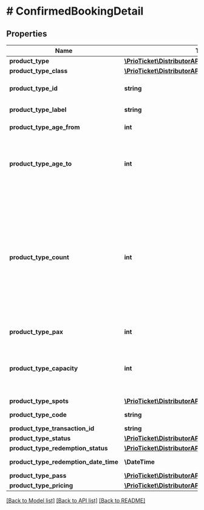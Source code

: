 # # ConfirmedBookingDetail

## Properties

Name | Type | Description | Notes
------------ | ------------- | ------------- | -------------
**product_type** | [**\PrioTicket\DistributorAPI\Models\ProductType**](ProductType.md) |  |
**product_type_class** | [**\PrioTicket\DistributorAPI\Models\ProductTypeClass**](ProductTypeClass.md) |  | [optional]
**product_type_id** | **string** | In case of more complex product configurations e.g. multiple ambiguous product types, the preferred option must be specified using the ID. |
**product_type_label** | **string** | (Translatable) The product type label. | [optional] [readonly]
**product_type_age_from** | **int** | The starting age for age group. | [optional] [readonly]
**product_type_age_to** | **int** | The ending age for age group.  If both &#x60;product_type_age_from&#x60; and &#x60;product_type_age_to&#x60; are empty no age-restrictions should be shown. If only &#x60;product_type_age_to&#x60; is empty, then it is advised to show the age-restriction as e.g. \&quot;22+\&quot;. | [optional] [readonly]
**product_type_count** | **int** | The quantity being booked for the specified product type.  Please note that the following structures are deemed semantically the same. &#x60;&#x60;&#x60; \&quot;product_type_details\&quot;:[   {      \&quot;product_type_id\&quot;:\&quot;13725\&quot;,      \&quot;product_type_count\&quot;:\&quot;2\&quot;   } ]  and  \&quot;product_type_details\&quot;:[   {                           \&quot;product_type_id\&quot;:\&quot;13725\&quot;,         \&quot;product_type_count\&quot;:1      },   {             \&quot;product_type_id\&quot;:\&quot;13725\&quot;,          \&quot;product_type_count\&quot;:1        } ] &#x60;&#x60;&#x60; We allow this &#39;alternative format&#39; for &#39;ease-of-use&#39;. Please note that in the order response we have no other option than to &#39;split&#39; the product types, otherwise, we would not be able to send multiple codes (single &#x60;product_type_code&#x60; per pax/piece) in the response. |
**product_type_pax** | **int** | Number of persons to be counted in the reporting for the selected product type quantity. | [readonly]
**product_type_capacity** | **int** | The capacity count to be blocked in the system for the selected availability slot.  For example:  If a single table with six seats is booked by two persons, the setup would be as follows:    &#x60;&#x60;&#x60;   \&quot;product_type_count\&quot;: 1,   \&quot;product_type_pax\&quot;: 2,   \&quot;product_type_capacity\&quot;: 6   &#x60;&#x60;&#x60; | [optional] [readonly]
**product_type_spots** | [**\PrioTicket\DistributorAPI\Models\Spot[]**](Spot.md) | Product type spots. | [optional]
**product_type_code** | **string** | The product code allocated by Prio to redeem products. | [readonly]
**product_type_transaction_id** | **string** | Transaction ID of this product type. | [readonly]
**product_type_status** | [**\PrioTicket\DistributorAPI\Models\StatusTypes**](StatusTypes.md) |  | [optional]
**product_type_redemption_status** | [**\PrioTicket\DistributorAPI\Models\RedemptionStatus**](RedemptionStatus.md) |  |
**product_type_redemption_date_time** | **\DateTime** | Date and time of redemption. | [optional] [readonly]
**product_type_pass** | [**\PrioTicket\DistributorAPI\Models\Pass**](Pass.md) |  | [optional]
**product_type_pricing** | [**\PrioTicket\DistributorAPI\Models\Pricing**](Pricing.md) |  |

[[Back to Model list]](../../README.md#models) [[Back to API list]](../../README.md#endpoints) [[Back to README]](../../README.md)
